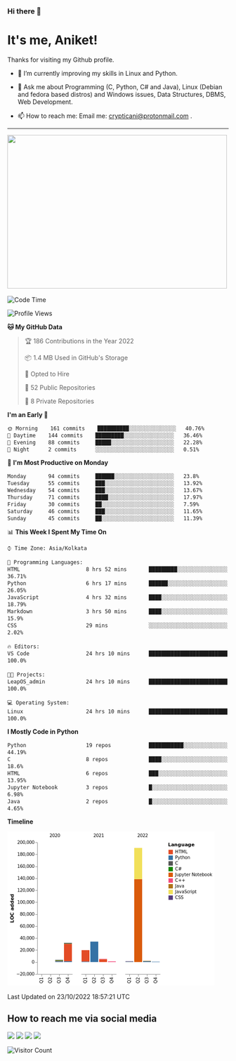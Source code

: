### Hi there 👋

   # It's me, Aniket!
   Thanks for visiting my Github profile.

<!--
**crypticani/crypticani** is a ✨ _special_ ✨ repository because its `README.md` (this file) appears on your GitHub profile. -->

- 🌱 I’m currently improving my skills in Linux and Python.

- 💬 Ask me about Programming (C, Python, C# and Java), Linux (Debian and fedora based distros) and Windows issues, Data Structures, DBMS, Web Development.

- 📫 How to reach me: Email me: crypticani@protonmail.com .

---

<a href="#"><img src="https://github-readme-stats.vercel.app/api?username=crypticani&show_icons=true&hide_border=false&layout=default&theme=dracula&count_private=true" width="500" height="350"></a>

<!--START_SECTION:waka-->
![Code Time](http://img.shields.io/badge/Code%20Time-211%20hrs%2045%20mins-blue)

![Profile Views](http://img.shields.io/badge/Profile%20Views-0-blue)

**🐱 My GitHub Data** 

> 🏆 186 Contributions in the Year 2022
 > 
> 📦 1.4 MB Used in GitHub's Storage 
 > 
> 💼 Opted to Hire
 > 
> 📜 52 Public Repositories 
 > 
> 🔑 8 Private Repositories  
 > 
**I'm an Early 🐤** 

```text
🌞 Morning    161 commits    ██████████░░░░░░░░░░░░░░░   40.76% 
🌆 Daytime    144 commits    █████████░░░░░░░░░░░░░░░░   36.46% 
🌃 Evening    88 commits     █████░░░░░░░░░░░░░░░░░░░░   22.28% 
🌙 Night      2 commits      ░░░░░░░░░░░░░░░░░░░░░░░░░   0.51%

```
📅 **I'm Most Productive on Monday** 

```text
Monday       94 commits     ██████░░░░░░░░░░░░░░░░░░░   23.8% 
Tuesday      55 commits     ███░░░░░░░░░░░░░░░░░░░░░░   13.92% 
Wednesday    54 commits     ███░░░░░░░░░░░░░░░░░░░░░░   13.67% 
Thursday     71 commits     ████░░░░░░░░░░░░░░░░░░░░░   17.97% 
Friday       30 commits     ██░░░░░░░░░░░░░░░░░░░░░░░   7.59% 
Saturday     46 commits     ███░░░░░░░░░░░░░░░░░░░░░░   11.65% 
Sunday       45 commits     ██░░░░░░░░░░░░░░░░░░░░░░░   11.39%

```


📊 **This Week I Spent My Time On** 

```text
⌚︎ Time Zone: Asia/Kolkata

💬 Programming Languages: 
HTML                     8 hrs 52 mins       █████████░░░░░░░░░░░░░░░░   36.71% 
Python                   6 hrs 17 mins       ██████░░░░░░░░░░░░░░░░░░░   26.05% 
JavaScript               4 hrs 32 mins       ████░░░░░░░░░░░░░░░░░░░░░   18.79% 
Markdown                 3 hrs 50 mins       ████░░░░░░░░░░░░░░░░░░░░░   15.9% 
CSS                      29 mins             ░░░░░░░░░░░░░░░░░░░░░░░░░   2.02%

🔥 Editors: 
VS Code                  24 hrs 10 mins      █████████████████████████   100.0%

🐱‍💻 Projects: 
LeapOS_admin             24 hrs 10 mins      █████████████████████████   100.0%

💻 Operating System: 
Linux                    24 hrs 10 mins      █████████████████████████   100.0%

```

**I Mostly Code in Python** 

```text
Python                   19 repos            ███████████░░░░░░░░░░░░░░   44.19% 
C                        8 repos             ████░░░░░░░░░░░░░░░░░░░░░   18.6% 
HTML                     6 repos             ███░░░░░░░░░░░░░░░░░░░░░░   13.95% 
Jupyter Notebook         3 repos             █░░░░░░░░░░░░░░░░░░░░░░░░   6.98% 
Java                     2 repos             █░░░░░░░░░░░░░░░░░░░░░░░░   4.65%

```


**Timeline**

![Chart not found](https://raw.githubusercontent.com/crypticani/crypticani/master/charts/bar_graph.png) 


 Last Updated on 23/10/2022 18:57:21 UTC
<!--END_SECTION:waka-->

## How to reach me via social media
<p>
<a href="https://www.linkedin.com/in/crypticani/"><img src="https://img.shields.io/badge/-LinkedIn-blue?&style=for-the-badge&logo=linkedin&logoColor=white" height=30></a> 
<a href="https://twitter.com/crypticani"><img src="https://img.shields.io/badge/twitter-%231DA1F2.svg?&style=for-the-badge&logo=twitter&logoColor=white" height=30></a> 
<a href="https://www.quora.com/profile/Cryptic-Ani"><img src="https://img.shields.io/badge/-Quora-critical?&style=for-the-badge&logo=quora&logoColor=white" height=30></a>   
<a href="https://t.me/crypticani"><img src="https://img.shields.io/badge/-Telegram-informational?&style=for-the-badge&logo=telegram&logoColor=white" height=30></a> 

</p>

![Visitor Count](https://profile-counter.glitch.me/{crypticani}/count.svg)
